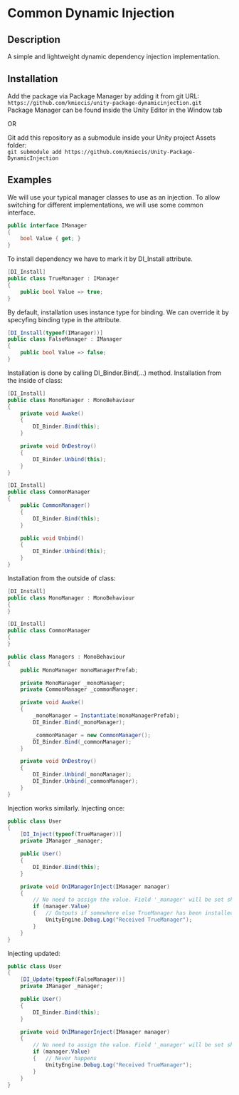 # Common Dynamic Injection

## Description
A simple and lightweight dynamic dependency injection implementation.

## Installation

Add the package via Package Manager by adding it from git URL:  
`https://github.com/kmiecis/unity-package-dynamicinjection.git`  
Package Manager can be found inside the Unity Editor in the Window tab

OR

Git add this repository as a submodule inside your Unity project Assets folder:  
`git submodule add https://github.com/Kmiecis/Unity-Package-DynamicInjection`

## Examples

We will use your typical manager classes to use as an injection.
To allow switching for different implementations, we will use some common interface.

```cs
public interface IManager
{
    bool Value { get; }
}
```

To install dependency we have to mark it by DI_Install attribute.

```cs
[DI_Install]
public class TrueManager : IManager
{
    public bool Value => true;
}
```

By default, installation uses instance type for binding.
We can override it by specyfing binding type in the attribute.

```cs
[DI_Install(typeof(IManager))]
public class FalseManager : IManager
{
    public bool Value => false;
}
```

Installation is done by calling DI_Binder.Bind(...) method.
Installation from the inside of class:

```cs
[DI_Install]
public class MonoManager : MonoBehaviour
{
    private void Awake()
    {
        DI_Binder.Bind(this);
    }

    private void OnDestroy()
    {
        DI_Binder.Unbind(this);
    }
}

[DI_Install]
public class CommonManager
{
    public CommonManager()
    {
        DI_Binder.Bind(this);
    }

    public void Unbind()
    {
        DI_Binder.Unbind(this);
    }
}
```

Installation from the outside of class:

```cs
[DI_Install]
public class MonoManager : MonoBehaviour
{
}

[DI_Install]
public class CommonManager
{
}

public class Managers : MonoBehaviour
{
    public MonoManager monoManagerPrefab;

    private MonoManager _monoManager;
    private CommonManager _commonManager;

    private void Awake()
    {
        _monoManager = Instantiate(monoManagerPrefab);
        DI_Binder.Bind(_monoManager);

        _commonManager = new CommonManager();
        DI_Binder.Bind(_commonManager);
    }

    private void OnDestroy()
    {
        DI_Binder.Unbind(_monoManager);
        DI_Binder.Unbind(_commonManager);
    }
}
```

Injection works similarly.
Injecting once:

```cs
public class User
{
    [DI_Inject(typeof(TrueManager))]
    private IManager _manager;

    public User()
    {
        DI_Binder.Bind(this);
    }

    private void OnIManagerInject(IManager manager)
    {
        // No need to assign the value. Field '_manager' will be set shortly. This is just convenient callback.
        if (manager.Value)
        {   // Outputs if somewhere else TrueManager has been installed
            UnityEngine.Debug.Log("Received TrueManager");
        }
    }
}
```

Injecting updated:

```cs
public class User
{
    [DI_Update(typeof(FalseManager))]
    private IManager _manager;

    public User()
    {
        DI_Binder.Bind(this);
    }

    private void OnIManagerInject(IManager manager)
    {
        // No need to assign the value. Field '_manager' will be set shortly. This is just convenient callback.
        if (manager.Value)
        {   // Never happens
            UnityEngine.Debug.Log("Received TrueManager");
        }
    }
}
```

